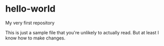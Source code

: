 # hello-world
My very first repository

This is just a sample file that you're unlikely to actually read. But at least I know how to make changes.
